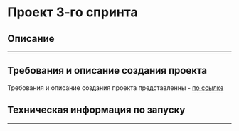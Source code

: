 # Проект 3-го спринта
## Описание

---

## Требования и описание создания проекта
Требования и описание создания проекта представленны - [по ссылке]()

## Техническая информация по запуску

---